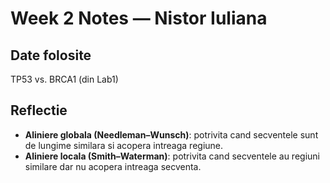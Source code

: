 # Week 2 Notes — Nistor Iuliana

## Date folosite
TP53 vs. BRCA1 (din Lab1)

## Reflectie
- **Aliniere globala (Needleman–Wunsch)**: potrivita cand secventele sunt de lungime similara si acopera intreaga regiune.
- **Aliniere locala (Smith–Waterman)**: potrivita cand secventele au regiuni similare dar nu acopera intreaga secventa.

